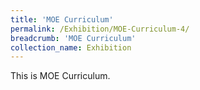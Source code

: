 ```yaml
---
title: 'MOE Curriculum'
permalink: /Exhibition/MOE-Curriculum-4/
breadcrumb: 'MOE Curriculum'
collection_name: Exhibition
---
```


<div>
This is MOE Curriculum.
</div>

